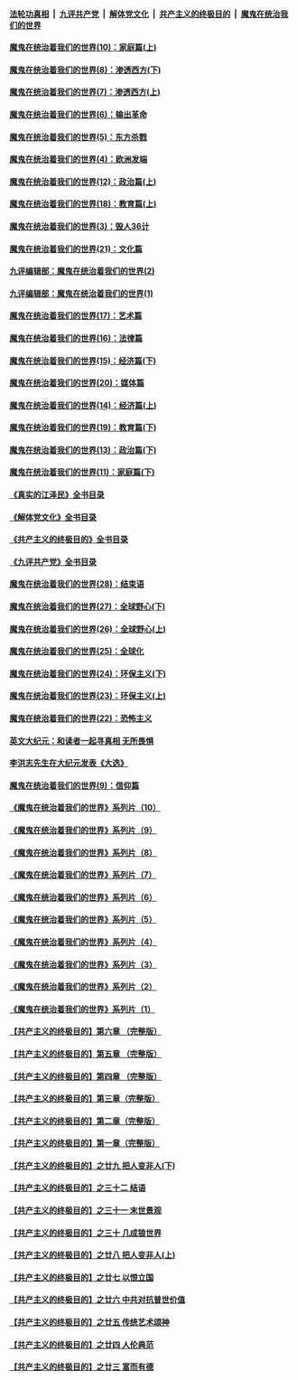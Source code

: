 ####  [法轮功真相](../../../../basic/blob/master/README.md?t=11091631) &nbsp;|&nbsp; [九评共产党](../../../../9ping.md/blob/master/README.md?t=11091631) &nbsp;|&nbsp; [解体党文化](../../../../jtdwh.md/blob/master/README.md?t=11091631)  &nbsp;|&nbsp; [共产主义的终极目的](../../../../gczydzjmd.md/blob/master/README.md?t=11091631) &nbsp;|&nbsp; [魔鬼在统治我们的世界](../../../../mgztzwmdsj.md/blob/master/README.md?t=11091631) 

#### [魔鬼在统治着我们的世界(10)：家庭篇(上)](../pages/nsc422/n10435448.md?t=11091631) 

#### [魔鬼在统治着我们的世界(8)：渗透西方(下)](../pages/nsc422/n10429603.md?t=11091631) 

#### [魔鬼在统治着我们的世界(7)：渗透西方(上)](../pages/nsc422/n10426013.md?t=11091631) 

#### [魔鬼在统治着我们的世界(6)：输出革命](../pages/nsc422/n10421536.md?t=11091631) 

#### [魔鬼在统治着我们的世界(5)：东方杀戮](../pages/nsc422/n10417707.md?t=11091631) 

#### [魔鬼在统治着我们的世界(4)：欧洲发端](../pages/nsc422/n10414890.md?t=11091631) 

#### [魔鬼在统治着我们的世界(12)：政治篇(上)](../pages/nsc422/n10444576.md?t=11091631) 

#### [魔鬼在统治着我们的世界(18)：教育篇(上)](../pages/nsc422/n10526970.md?t=11091631) 

#### [魔鬼在统治着我们的世界(3)：毁人36计](../pages/nsc422/n10411583.md?t=11091631) 

#### [魔鬼在统治着我们的世界(21)：文化篇](../pages/nsc422/n10597706.md?t=11091631) 

#### [九评编辑部：魔鬼在统治着我们的世界(2)](../pages/nsc422/n10410036.md?t=11091631) 

#### [九评编辑部：魔鬼在统治着我们的世界(1)](../pages/nsc422/n10406825.md?t=11091631) 

#### [魔鬼在统治着我们的世界(17)：艺术篇](../pages/nsc422/n10499093.md?t=11091631) 

#### [魔鬼在统治着我们的世界(16)：法律篇](../pages/nsc422/n10485969.md?t=11091631) 

#### [魔鬼在统治着我们的世界(15)：经济篇(下)](../pages/nsc422/n10469975.md?t=11091631) 

#### [魔鬼在统治着我们的世界(20)：媒体篇](../pages/nsc422/n10586579.md?t=11091631) 

#### [魔鬼在统治着我们的世界(14)：经济篇(上)](../pages/nsc422/n10457370.md?t=11091631) 

#### [魔鬼在统治着我们的世界(19)：教育篇(下)](../pages/nsc422/n10564808.md?t=11091631) 

#### [魔鬼在统治着我们的世界(13)：政治篇(下)](../pages/nsc422/n10448270.md?t=11091631) 

#### [魔鬼在统治着我们的世界(11)：家庭篇(下)](../pages/nsc422/n10440961.md?t=11091631) 

#### [《真实的江泽民》全书目录](../pages/nsc422/n13721399.md?t=11091631) 

#### [《解体党文化》全书目录](../pages/nsc422/n13721157.md?t=11091631) 

#### [《共产主义的终极目的》全书目录](../pages/nsc422/n13721048.md?t=11091631) 

#### [《九评共产党》全书目录](../pages/nsc422/n13708085.md?t=11091631) 

#### [魔鬼在统治着我们的世界(28)：结束语](../pages/nsc422/n10936246.md?t=11091631) 

#### [魔鬼在统治着我们的世界(27)：全球野心(下)](../pages/nsc422/n10928319.md?t=11091631) 

#### [魔鬼在统治着我们的世界(26)：全球野心(上)](../pages/nsc422/n10900318.md?t=11091631) 

#### [魔鬼在统治着我们的世界(25)：全球化](../pages/nsc422/n10788205.md?t=11091631) 

#### [魔鬼在统治着我们的世界(24)：环保主义(下)](../pages/nsc422/n10695307.md?t=11091631) 

#### [魔鬼在统治着我们的世界(23)：环保主义(上)](../pages/nsc422/n10688613.md?t=11091631) 

#### [魔鬼在统治着我们的世界(22)：恐怖主义](../pages/nsc422/n10614727.md?t=11091631) 

#### [英文大纪元：和读者一起寻真相 无所畏惧](../pages/nsc422/n12542027.md?t=11091631) 

#### [李洪志先生在大纪元发表《大选》](../pages/nsc422/n12534746.md?t=11091631) 

#### [魔鬼在统治着我们的世界(9)：信仰篇](../pages/nsc422/n10432159.md?t=11091631) 

#### [《魔鬼在统治着我们的世界》系列片（10）](../pages/nsc422/n12292670.md?t=11091631) 

#### [《魔鬼在统治着我们的世界》系列片（9）](../pages/nsc422/n12290859.md?t=11091631) 

#### [《魔鬼在统治着我们的世界》系列片（8）](../pages/nsc422/n12287445.md?t=11091631) 

#### [《魔鬼在统治着我们的世界》系列片（7）](../pages/nsc422/n12283425.md?t=11091631) 

#### [《魔鬼在统治着我们的世界》系列片（6）](../pages/nsc422/n12282314.md?t=11091631) 

#### [《魔鬼在统治着我们的世界》系列片（5）](../pages/nsc422/n12281419.md?t=11091631) 

#### [《魔鬼在统治着我们的世界》系列片（4）](../pages/nsc422/n12274024.md?t=11091631) 

#### [《魔鬼在统治着我们的世界》系列片（3）](../pages/nsc422/n12271322.md?t=11091631) 

#### [《魔鬼在统治着我们的世界》系列片（2）](../pages/nsc422/n12269049.md?t=11091631) 

#### [《魔鬼在统治着我们的世界》系列片（1）](../pages/nsc422/n12267575.md?t=11091631) 

#### [【共产主义的终极目的】第六章 （完整版）](../pages/nsc422/n11428913.md?t=11091631) 

#### [【共产主义的终极目的】第五章 （完整版）](../pages/nsc422/n11428912.md?t=11091631) 

#### [【共产主义的终极目的】第四章 （完整版）](../pages/nsc422/n11428907.md?t=11091631) 

#### [【共产主义的终极目的】第三章（完整版）](../pages/nsc422/n11428848.md?t=11091631) 

#### [【共产主义的终极目的】第二章（完整版）](../pages/nsc422/n11428831.md?t=11091631) 

#### [【共产主义的终极目的】第一章（完整版）](../pages/nsc422/n11417651.md?t=11091631) 

#### [【共产主义的终极目的】之廿九 把人变非人(下)](../pages/nsc422/n11344140.md?t=11091631) 

#### [【共产主义的终极目的】之三十二 结语](../pages/nsc422/n11360535.md?t=11091631) 

#### [【共产主义的终极目的】之三十一 末世景观](../pages/nsc422/n11351129.md?t=11091631) 

#### [【共产主义的终极目的】之三十 几成狼世界](../pages/nsc422/n11348280.md?t=11091631) 

#### [【共产主义的终极目的】之廿八 把人变非人(上)](../pages/nsc422/n11340492.md?t=11091631) 

#### [【共产主义的终极目的】之廿七 以恨立国](../pages/nsc422/n11336944.md?t=11091631) 

#### [【共产主义的终极目的】之廿六 中共对抗普世价值](../pages/nsc422/n11324785.md?t=11091631) 

#### [【共产主义的终极目的】之廿五 传统艺术颂神](../pages/nsc422/n11296396.md?t=11091631) 

#### [【共产主义的终极目的】之廿四 人伦典范](../pages/nsc422/n11296397.md?t=11091631) 

#### [【共产主义的终极目的】之廿三 富而有德](../pages/nsc422/n11283598.md?t=11091631) 

